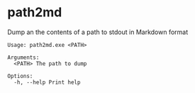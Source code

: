 # path2md

Dump an the contents of a path to stdout in Markdown format

```
Usage: path2md.exe <PATH>

Arguments:
  <PATH> The path to dump

Options:
  -h, --help Print help
```
